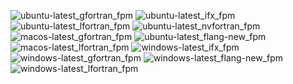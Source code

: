  ![ubuntu-latest_gfortran_fpm](https://img.shields.io/badge/ubuntu--latest_gfortran_fpm-passing-brightgreen) ![ubuntu-latest_ifx_fpm](https://img.shields.io/badge/ubuntu--latest_ifx_fpm-passing-brightgreen) ![ubuntu-latest_lfortran_fpm](https://img.shields.io/badge/ubuntu--latest_lfortran_fpm-failing-red) ![ubuntu-latest_nvfortran_fpm](https://img.shields.io/badge/ubuntu--latest_nvfortran_fpm-failing-red) ![macos-latest_gfortran_fpm](https://img.shields.io/badge/macos--latest_gfortran_fpm-passing-brightgreen) ![ubuntu-latest_flang-new_fpm](https://img.shields.io/badge/ubuntu--latest_flang--new_fpm-passing-brightgreen) ![macos-latest_lfortran_fpm](https://img.shields.io/badge/macos--latest_lfortran_fpm-failing-red) ![windows-latest_ifx_fpm](https://img.shields.io/badge/windows--latest_ifx_fpm-passing-brightgreen) ![windows-latest_gfortran_fpm](https://img.shields.io/badge/windows--latest_gfortran_fpm-passing-brightgreen) ![windows-latest_flang-new_fpm](https://img.shields.io/badge/windows--latest_flang--new_fpm-failing-red) ![windows-latest_lfortran_fpm](https://img.shields.io/badge/windows--latest_lfortran_fpm-failing-red)
